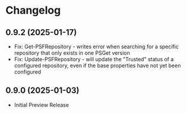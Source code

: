 ﻿# Changelog

## 0.9.2 (2025-01-17)

+ Fix: Get-PSFRepository - writes error when searching for a specific repository that only exists in one PSGet version
+ Fix: Update-PSFRepository - will update the "Trusted" status of a configured repository, even if the base properties have not yet been configured

## 0.9.0 (2025-01-03)

+ Initial Preview Release
